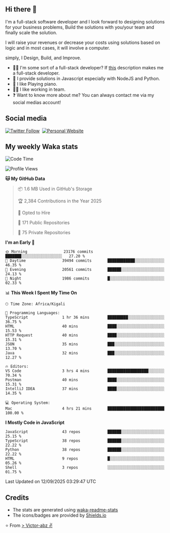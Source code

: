 ## Hi there 👋
I'm a full-stack software developer and I look forward to designing solutions for your business problems, Build the solutions with you/your team and finally scale the solution.

I will raise your revenues or decrease your costs using solutions based on logic and in most cases, it will involve a computer.

simply, I Design, Build, and Improve.

- 👨‍💻 I'm some sort of a full-stack developer? If [this](https://www.w3schools.com/whatis/whatis_fullstack.asp) description makes me a full-stack developer.
- 🌱 I provide solutions in Javascript especially with NodeJS and Python. 
- 🎹 I like Playing piano.
- 👯‍♀️ I like working in team.
- ❓ Want to know more about me? You can always contact me via my social medias account!

## Social media
[![Twitter Follow](https://img.shields.io/twitter/follow/vicky_abz?color=%231DA1F2&label=Twitter&style=for-the-badge&logo=twitter&logoColor=ffffff)](https://twitter.com/vicky_abz)
‎‎ [![Personal Website](https://img.shields.io/static/v1?label=visit&message=victor-abz.com&color=%235F021F&style=for-the-badge)](https://victor-abz.com/)

## My weekly Waka stats
<!--START_SECTION:waka-->
![Code Time](http://img.shields.io/badge/Code%20Time-2%2C039%20hrs%2021%20mins-blue)

![Profile Views](http://img.shields.io/badge/Profile%20Views-0-blue)

**🐱 My GitHub Data** 

> 📦 1.6 MB Used in GitHub's Storage 
 > 
> 🏆 2,384 Contributions in the Year 2025
 > 
> 💼 Opted to Hire
 > 
> 📜 171 Public Repositories 
 > 
> 🔑 75 Private Repositories 
 > 
**I'm an Early 🐤** 

```text
🌞 Morning                23176 commits       ███████░░░░░░░░░░░░░░░░░░   27.20 % 
🌆 Daytime                39494 commits       ████████████░░░░░░░░░░░░░   46.35 % 
🌃 Evening                20561 commits       ██████░░░░░░░░░░░░░░░░░░░   24.13 % 
🌙 Night                  1986 commits        █░░░░░░░░░░░░░░░░░░░░░░░░   02.33 % 
```


📊 **This Week I Spent My Time On** 

```text
🕑︎ Time Zone: Africa/Kigali

💬 Programming Languages: 
TypeScript               1 hr 36 mins        █████████░░░░░░░░░░░░░░░░   36.75 % 
HTML                     40 mins             ████░░░░░░░░░░░░░░░░░░░░░   15.53 % 
HTTP Request             40 mins             ████░░░░░░░░░░░░░░░░░░░░░   15.31 % 
JSON                     35 mins             ███░░░░░░░░░░░░░░░░░░░░░░   13.70 % 
Java                     32 mins             ███░░░░░░░░░░░░░░░░░░░░░░   12.27 % 

🔥 Editors: 
VS Code                  3 hrs 4 mins        ██████████████████░░░░░░░   70.34 % 
Postman                  40 mins             ████░░░░░░░░░░░░░░░░░░░░░   15.31 % 
IntelliJ IDEA            37 mins             ████░░░░░░░░░░░░░░░░░░░░░   14.35 % 

💻 Operating System: 
Mac                      4 hrs 21 mins       █████████████████████████   100.00 % 
```

**I Mostly Code in JavaScript** 

```text
JavaScript               43 repos            ██████░░░░░░░░░░░░░░░░░░░   25.15 % 
TypeScript               38 repos            ██████░░░░░░░░░░░░░░░░░░░   22.22 % 
Python                   38 repos            ██████░░░░░░░░░░░░░░░░░░░   22.22 % 
HTML                     9 repos             █░░░░░░░░░░░░░░░░░░░░░░░░   05.26 % 
Shell                    3 repos             ░░░░░░░░░░░░░░░░░░░░░░░░░   01.75 % 
```




 Last Updated on 12/09/2025 03:29:47 UTC
<!--END_SECTION:waka-->

## Credits
- The stats are generated using [waka-readme-stats](https://github.com/anmol098/waka-readme-stats)
- The icons/badges are provided by [Shields.io](https://shields.io/)

⭐️ From [> Victor-abz ✌](https://victor-abz.com/)
